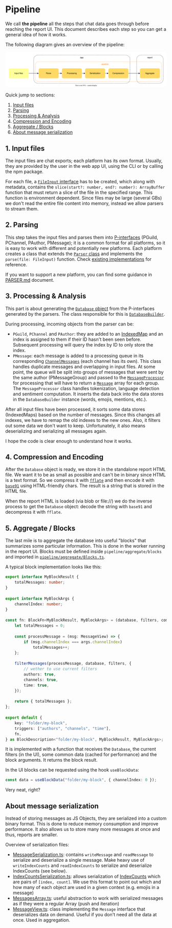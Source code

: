 # Pipeline

We call **the pipeline** all the steps that chat data goes through before reaching the report UI. This document describes each step so you can get a general idea of how it works.

The following diagram gives an overview of the pipeline:

<img src="./media/pipeline.svg">

Quick jump to sections:

1. [Input files](#1-input-files)
2. [Parsing](#2-parsing)
3. [Processing & Analysis](#3-processing--analysis)
4. [Compression and Encoding](#4-compression-and-encoding)
5. [Aggregate / Blocks](#5-aggregate--blocks)
6. [About message serialization](#about-message-serialization)

## 1. Input files

The input files are chat exports; each platform has its own format. Usually, they are provided by the user in the web app UI, using the CLI or by calling the npm package.

For each file, a [`FileInput` interface](/pipeline/parse/File.ts) has to be created, which along with metadata, contains the `slice(start?: number, end?: number): ArrayBuffer` function that must return a slice of the file in the specified range. This function is environment dependent. Since files may be large (several GBs) we don't read the entire file content into memory, instead we allow parsers to stream them. 

## 2. Parsing

This step takes the input files and parses them into [P-interfaces](/pipeline/parse/Types.ts) (PGuild, PChannel, PAuthor, PMessage); it is a common format for all platforms, so it is easy to work with different and potentially new platforms.
Each platform creates a class that extends the [`Parser` class](/pipeline/parse/Parser.ts) and implements the `parse(file: FileInput)` function. Check [existing implementations](/pipeline/parse/parsers/) for reference.

If you want to support a new platform, you can find some guidance in [PARSER.md](./PARSER.md) document.

## 3. Processing & Analysis

This part is about generating the [`Database` object](/pipeline/process/Types.ts) from the P-interfaces generated by the parsers. The class responsible for this is [`DatabaseBuilder`](/pipeline/process/DatabaseBuilder.ts).

During processing, incoming objects from the parser can be:
* `PGuild`, `PChannel` and `PAuthor`: they are added to an [IndexedMap](/pipeline/process/IndexedMap.ts) and an index is assigned to them if their ID hasn't been seen before. Subsequent processing will query the index by ID to only store the index.
* `PMessage`: each message is added to a processing queue in its corresponding [`ChannelMessages`](/pipeline/process/ChannelMessages.ts) (each channel has its own). This class handles duplicate messages and overlapping in input files. At some point, the queue will be split into groups of messages that were sent by the same author (PMessageGroup) and passed to the [`MessageProcessor`](/pipeline/process/MessageProcessor.ts) for processing that will have to return a [`Message`](/pipeline/process/Types.ts) array for each group.  
The `MessageProcessor` class handles tokenization, language detection and sentiment computation. It inserts the data back into the data stores in the `DatabaseBuilder` instance (words, emojis, mentions, etc.).

After all input files have been processed, it sorts some data stores (IndexedMaps) based on the number of messages. Since this changes all indexes, we have to remap the old indexes to the new ones. Also, it filters out some data we don't want to keep. Unfortunately, it also means deserializing and serializing all messages again.

I hope the code is clear enough to understand how it works.

## 4. Compression and Encoding

After the `Database` object is ready, we store it in the standalone report HTML file. We want it to be as small as possible and can't be in binary since HTML is a text format. So we compress it with [`fflate`](https://www.npmjs.com/package/fflate) and then encode it with [`base91`](/pipeline/compression/Base91.ts) using HTML-friendly chars. The result is a string that is stored in the HTML file.

When the report HTML is loaded (via blob or file://) we do the inverse process to get the `Database` object: decode the string with `base91` and decompress it with `fflate`.

## 5. Aggregate / Blocks

The last mile is to aggregate the database into useful "blocks" that summarizes some particular information. This is done in the worker running in the report UI. Blocks must be defined inside `pipeline/aggregate/blocks` and imported in [`pipeline/aggregate/Blocks.ts`](/pipeline/aggregate/Blocks.ts).

A typical block implementation looks like this:

```ts
export interface MyBlockResult {
    totalMessages: number;
}

export interface MyBlockArgs {
    channelIndex: number;
}

const fn: BlockFn<MyBlockResult, MyBlockArgs> = (database, filters, common, args) => {
    let totalMessages = 0;

    const processMessage = (msg: MessageView) => {
        if (msg.channelIndex === args.channelIndex)
            totalMessages++;
    };

    filterMessages(processMessage, database, filters, {
        // wether to use current filters
        authors: true,
        channels: true,
        time: true,
    });

    return { totalMessages };
};

export default {
    key: "folder/my-block",
    triggers: ["authors", "channels", "time"],
    fn,
} as BlockDescription<"folder/my-block", MyBlockResult, MyBlockArgs>;
```

It is implemented with a function that receives the `Database`, the current filters (in the UI), some common data (cached for performance) and the block arguments. It returns the block result.

In the UI blocks can be requested using the hook `useBlockData`:

```ts
const data = useBlockData("folder/my-block", { channelIndex: 0 });
```

Very neat, right?

## About message serialization

Instead of storing messages as JS Objects, they are serialized into a custom binary format. This is done to reduce memory consumption and improve performance. It also allows us to store many more messages at once and thus, reports are smaller.

Overview of serialization files:

- [MessageSerialization.ts](/pipeline/serialization/MessageSerialization.ts): contains `writeMessage` and `readMessage` to serialize and deserialize a single message. Make heavy use of `writeIndexCounts` and `readIndexCounts` to serialize and deserialize IndexCounts (see below).
- [IndexCountsSerialization.ts](/pipeline/serialization/IndexCountsSerialization.ts): allows serialization of [IndexCounts](/pipeline/process/IndexCounts.ts) which are pairs of `[index, count]`. We use this format to point out which and how many of each object are used in a given context (e.g. emojis in a message)
- [MessagesArray.ts](/pipeline/serialization/MessagesArray.ts): useful abstraction to work with serialized messages as if they were a regular Array (push and iteration)
- [MessageView.ts](/pipeline/serialization/MessageView.ts): class implementing the `Message` interface that deserializes data on demand. Useful if you don't need all the data at once. Used in aggregation.

